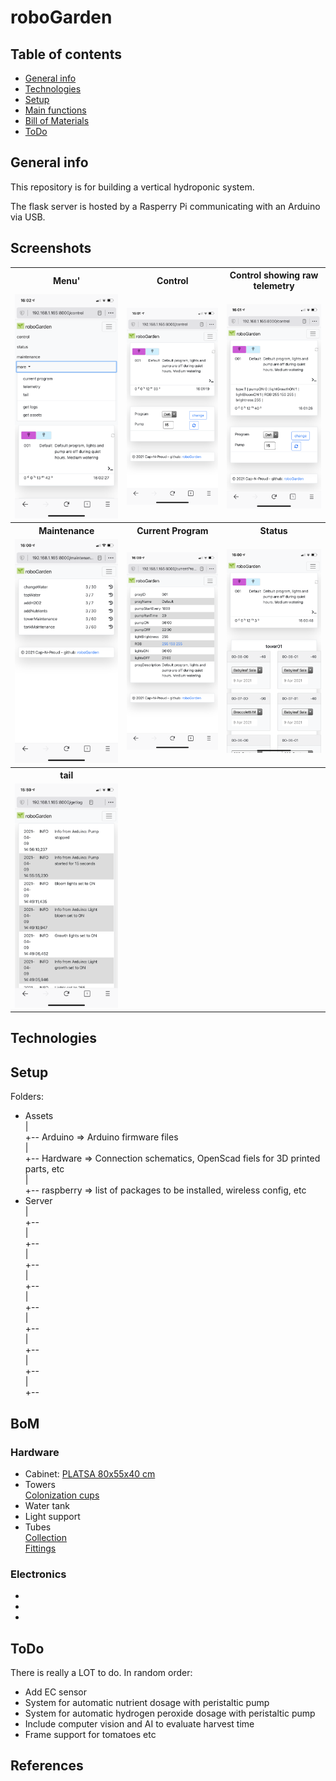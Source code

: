 # roboGarden


## Table of contents
* [General info](#general-info)
* [Technologies](#technologies)
* [Setup](#setup)
* [Main functions](#Main-Functions)
* [Bill of Materials](#BoM)
* [ToDo](#ToDo)

## General info
This repository is for building a vertical hydroponic system.

The flask server is hosted by a Rasperry Pi communicating with an Arduino via USB.


## Screenshots
 <table style="width:100%">
  <tr>
    <th>Menu'</th>
    <th>Control</th>
    <th>Control showing raw telemetry</th>
  </tr>
  <tr>
    <td><img src="https://raw.githubusercontent.com/Cap-n-Proud/roboGarden/main/assets/img/menu.png" width="300" />
</td>
    <td><img src="https://raw.githubusercontent.com/Cap-n-Proud/roboGarden/main/assets/img/control.png" width="300" /></td>
    <td><img src="https://raw.githubusercontent.com/Cap-n-Proud/roboGarden/main/assets/img/control-e.png" width="300" /></td>
  </tr>
  <tr>
    <th>Maintenance</th>
    <th>Current Program</th>
    <th>Status</th>
  </tr>
  <tr>
    <td><img src="https://raw.githubusercontent.com/Cap-n-Proud/roboGarden/main/assets/img/maintenance.png" width="300" />
</td>
    <td><img src="https://raw.githubusercontent.com/Cap-n-Proud/roboGarden/main/assets/img/currentProgram.png" width="300" /></td>
    <td><img src="https://raw.githubusercontent.com/Cap-n-Proud/roboGarden/main/assets/img/status.png" width="300" /></td>
  </tr>

  <tr>
    <th>tail</th>
    <th></th>
    <th></th>
  </tr>
  <tr>
    <td><img src="https://raw.githubusercontent.com/Cap-n-Proud/roboGarden/main/assets/img/tail.png" width="300" />
</td>
    <td></td>
    <td></td>
  </tr>
</table> 

## Technologies

## Setup
Folders:  
- Assets  
  |  
  +-- Arduino   => Arduino firmware files  
  |  
  +-- Hardware  => Connection schematics, OpenScad fiels for 3D printed parts, etc  
  |  
  +-- raspberry => list of packages to be installed, wireless config, etc  
- Server  
  |  
  +--  
  |  
  +--  
  |  
  +--  
  |  
  +--  
  |  
  +--  
  |  
  +--  
  |  
  +--  
  |  
  +--  
  |  
  +--  


## BoM
### Hardware
* Cabinet:  [PLATSA 80x55x40 cm](https://www.ikea.com/ch/it/p/platsa-struttura-bianco-10330948/)
*  Towers  
  [Colonization cups](https://www.aliexpress.com/item/32857138128.html?spm=2114.12010612.8148356.69.77e049a6AKkXlr)  
*  Water tank  
*  Light support  
*  Tubes  
  [Collection](https://www.edileehobby.ch/giardinaggio-tecnica/irrigazione/tubi-per-lacqua/tubi-da-giardino-al-metro/gardena-tubo-25x35mm-plu1816/p/5963080)  
  [Fittings](https://www.aliexpress.com/item/32918523811.html?spm=a2g0s.9042311.0.0.51ab4c4dCGgKiC)  
### Electronics    
*
*
*

## ToDo
There is really a LOT to do. In random order:  
* Add EC sensor
* System for automatic nutrient dosage with peristaltic pump
* System for automatic hydrogen peroxide dosage with peristaltic pump
* Include computer vision and AI to evaluate harvest time
* Frame support for tomatoes etc


## References
